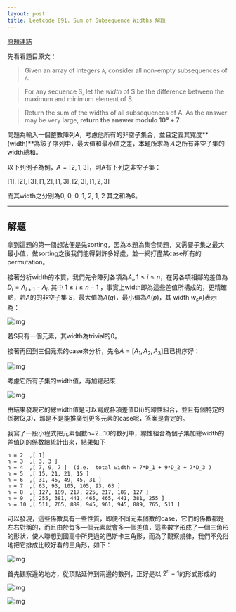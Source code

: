 ```yaml
---
layout: post
title: Leetcode 891. Sum of Subsequence Widths 解題
---
```


[原題連結](https://leetcode.com/articles/sum-of-subsequence-widths/)

先看看題目原文：

> Given an array of integers `A`, consider all non-empty subsequences of `A`.

> For any sequence S, let the *width* of S be the difference between the maximum and minimum element of S.

> Return the sum of the widths of all subsequences of A.
> As the answer may be very large, **return the answer modulo 10⁹ + 7**.

問題為輸入一個整數陣列$A$，考慮他所有的非空子集合，並且定義其寬度**(width)**為該子序列中，最大值和最小值之差，本題所求為*Ａ*之所有非空子集的width總和。

以下列例子為例，$A=[2,1,3]$，則A有下列之非空子集：

$[1],[2],[3],[1,2],[1,3],[2,3],[1,2,3]$ 

而其width之分別為0, 0, 0, 1, 2, 1, 2 其之和為6。

------

## **解題**

拿到這題的第一個想法便是先sorting，因為本題為集合問題，又需要子集之最大最小值，做sorting之後我們能得到許多好處，並一網打盡某case所有的permutation。

接著分析width的本質，我們先令陣列各項為$A_{i}, 1≤i≤n$，在另各項相鄰的差值為 $D_{i}=A_{i+1}-A_{i}$, 其中 $1≤i≤n-1$ ，事實上width即為這些差值所構成的，更精確點，若$A$的的非空子集 $S$，最大值為$A(q)$，最小值為$A(p)$，其 width $w_{s}$可表示為：

![img](https://cdn-images-1.medium.com/max/800/1*UW4P0YW4qC9qZlPyqEn1Lw.png)

若S只有一個元素，其width為trivial的0。

接著再回到三個元素的case來分析，先令$A=[A_{1},A_{2},A_{3}]$且已排序好：

![img](https://cdn-images-1.medium.com/max/800/1*Bqwa316koLu5_pfaowJQtQ.png)

考慮它所有子集的width值，再加總起來

![img](https://cdn-images-1.medium.com/max/800/1*UylP4nOX-VkaO3JTfhMMrA.png)

由結果發現它的總width值是可以寫成各項差值D(i)的線性組合，並且有個特定的係數(3,3)，那是不是能推廣到更多元素的case呢，答案是肯定的。

我寫了一段小程式把元素個數n=2…10的數列中，線性組合為個子集加總width的差值Di的係數給統計出來，結果如下

```
n = 2  ,[ 1]
n = 3  ,[ 3, 3 ] 
n = 4  ,[ 7, 9, 7 ]  (i.e.  total width = 7*D_1 + 9*D_2 + 7*D_3 )
n = 5  ,[ 15, 21, 21, 15 ] 
n = 6  ,[ 31, 45, 49, 45, 31 ] 
n = 7  ,[ 63, 93, 105, 105, 93, 63 ] 
n = 8  ,[ 127, 189, 217, 225, 217, 189, 127 ] 
n = 9  ,[ 255, 381, 441, 465, 465, 441, 381, 255 ] 
n = 10 ,[ 511, 765, 889, 945, 961, 945, 889, 765, 511 ]
```

可以發現，這些係數具有一些性質，即便不同元素個數的case，它們的係數都是左右對稱的，而且由於每多一個元素就會多一個差值，這些數字形成了一個三角形的形狀，使人聯想到國高中所見過的巴斯卡三角形，而為了觀察規律，我們不免俗地把它排成比較好看的三角形，如下：

![img](https://cdn-images-1.medium.com/max/800/1*ZKGtjp1JgTdakVpvFYNMaQ.png)

首先觀察邊的地方，從頂點延伸到兩邊的數列，正好是以 $2^{n}-1$的形式形成的

![img](https://cdn-images-1.medium.com/max/800/1*zgx_chjP5kcpT6A6uE-aHg.png)

![img](https://cdn-images-1.medium.com/max/800/1*43H04Uj20SqpkFvs1FawZQ.png)
